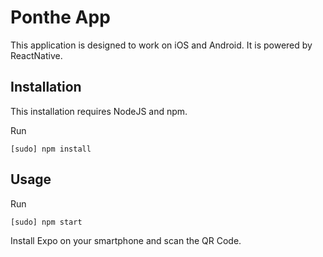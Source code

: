 # Ponthe App

This application is designed to work on iOS and Android. It is powered by ReactNative.

## Installation

This installation requires NodeJS and npm.

Run

```
[sudo] npm install
```

## Usage

Run

```
[sudo] npm start
```
Install Expo on your smartphone and scan the QR Code.
